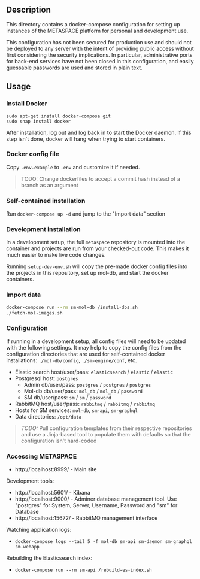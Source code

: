 ## Description

This directory contains a docker-compose configuration for setting up instances of the METASPACE
platform for personal and development use.

This configuration has not been secured for production use and should not be deployed to any server
with the intent of providing public access without first considering the security implications.
In particular, administrative ports for back-end services have not been closed in this
configuration, and easily guessable passwords are used and stored in plain text.

## Usage

### Install Docker

```
sudo apt-get install docker-compose git
sudo snap install docker
```

After installation, log out and log back in to start the Docker daemon. If this step isn't done,
docker will hang when trying to start containers.

### Docker config file

Copy `.env.example` to `.env` and customize it if needed.

> TODO: Change dockerfiles to accept a commit hash instead of a branch as an argument

### Self-contained installation

Run `docker-compose up -d` and jump to the "Import data" section

### Development installation

In a development setup, the full `metaspace` repository is mounted into the
container and projects are run from your checked-out code. This makes it much
easier to make live code changes.

Running `setup-dev-env.sh` will copy the pre-made docker config files into the
projects in this repository, set up mol-db, and start the docker containers.

### Import data

```bash
docker-compose run --rm sm-mol-db /install-dbs.sh
./fetch-mol-images.sh
```

### Configuration

If running in a development setup, all config files will need to be updated with the following
settings. It may help to copy the config files from the configuration directories that are
used for self-contained docker installations: `./mol-db/config`, `./sm-engine/conf`, etc.

* Elastic search host/user/pass: `elasticsearch` / `elastic` / `elastic`
* Postgresql host: `postgres`
    * Admin db/user/pass: `postgres` / `postgres` / `postgres`
    * Mol-db db/user/pass: `mol_db` / `mol_db` / `password`
    * SM db/user/pass: `sm` / `sm` / `password`
* RabbitMQ host/user/pass: `rabbitmq` / `rabbitmq` / `rabbitmq`
* Hosts for SM services: `mol-db`, `sm-api`, `sm-graphql`
* Data directories: `/opt/data`

> *TODO:* Pull configuration templates from their respective repositories
> and use a Jinja-based tool to populate them with defaults so that the configuration isn't
> hard-coded

### Accessing METASPACE

* http://localhost:8999/ - Main site

Development tools:

* http://localhost:5601/ - Kibana
* http://localhost:9000/ - Adminer database management tool. Use "postgres" for System, Server,
    Username, Password and "sm" for Database
* http://localhost:15672/ - RabbitMQ management interface

Watching application logs:

* `docker-compose logs --tail 5 -f mol-db sm-api sm-daemon sm-graphql sm-webapp`

Rebuilding the Elasticsearch index:

* `docker-compose run --rm sm-api /rebuild-es-index.sh`
